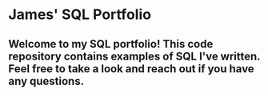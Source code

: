 # James' SQL Portfolio

## Welcome to my SQL portfolio! This code repository contains examples of SQL I've written. Feel free to take a look and reach out if you have any questions.
